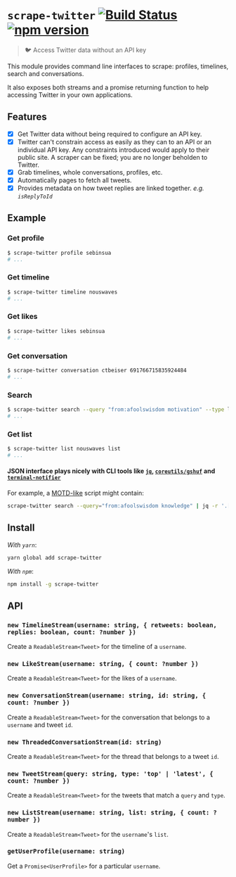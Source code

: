 # `scrape-twitter` [![Build Status](https://travis-ci.org/sebinsua/scrape-twitter.png)](https://travis-ci.org/sebinsua/scrape-twitter) [![npm version](https://badge.fury.io/js/scrape-twitter.svg)](https://npmjs.org/package/scrape-twitter)
> 🐦 Access Twitter data without an API key

This module provides command line interfaces to scrape: profiles, timelines, search and conversations.

It also exposes both streams and a promise returning function to help accessing Twitter in your own applications.

## Features

- [x] Get Twitter data without being required to configure an API key.
- [x] Twitter can't constrain access as easily as they can to an API or an individual API key. Any constraints introduced would apply to their public site. A scraper can be fixed; you are no longer beholden to Twitter.
- [x] Grab timelines, whole conversations, profiles, etc.
- [x] Automatically pages to fetch all tweets.
- [x] Provides metadata on how tweet replies are linked together. *e.g. `isReplyToId`*

## Example

### Get profile

```sh
$ scrape-twitter profile sebinsua
# ...
```

### Get timeline

```sh
$ scrape-twitter timeline nouswaves
# ...
```

### Get likes

```sh
$ scrape-twitter likes sebinsua
# ...
```

### Get conversation

```sh
$ scrape-twitter conversation ctbeiser 691766715835924484
# ...
```

### Search

```sh
$ scrape-twitter search --query "from:afoolswisdom motivation" --type latest
# ...
```

### Get list

```sh
$ scrape-twitter list nouswaves list
# ...
```

#### JSON interface plays nicely with CLI tools like [`jq`](https://github.com/stedolan/jq), [`coreutils/gshuf`](https://github.com/wertarbyte/coreutils) and [`terminal-notifier`](https://github.com/julienXX/terminal-notifier)

For example, a [MOTD-like](https://en.wikipedia.org/wiki/Motd_(Unix)) script might contain:

```sh
scrape-twitter search --query="from:afoolswisdom knowledge" | jq -r '.[].text' | gshuf -n 1 | terminal-notifier -title "Knowledge (MOTD)"
```

## Install

*With `yarn`*:
```sh
yarn global add scrape-twitter
```

*With `npm`*:
```sh
npm install -g scrape-twitter
```

## API

### `new TimelineStream(username: string, { retweets: boolean, replies: boolean, count: ?number })`

Create a `ReadableStream<Tweet>` for the timeline of a `username`.

### `new LikeStream(username: string, { count: ?number })`

Create a `ReadableStream<Tweet>` for the likes of a `username`.

### `new ConversationStream(username: string, id: string, { count: ?number })`

Create a `ReadableStream<Tweet>` for the conversation that belongs to a `username` and tweet `id`.

### `new ThreadedConversationStream(id: string)`

Create a `ReadableStream<Tweet>` for the thread that belongs to a tweet `id`.

### `new TweetStream(query: string, type: 'top' | 'latest', { count: ?number })`

Create a `ReadableStream<Tweet>` for the tweets that match a `query` and `type`.

### `new ListStream(username: string, list: string, { count: ?number })`

Create a `ReadableStream<Tweet>` for the `username`'s `list`.

### `getUserProfile(username: string)`

Get a `Promise<UserProfile>` for a particular `username`.
